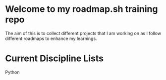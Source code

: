 # Welcome to my roadmap.sh training repo

The aim of this is to collect different projects that I am working on as I follow different roadmaps to enhance my learnings.

# Current Discipline Lists

Python